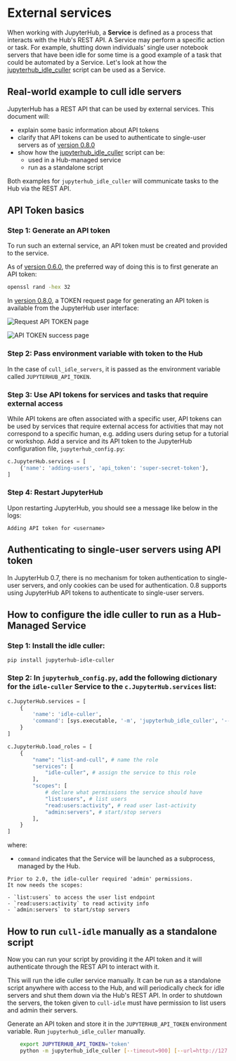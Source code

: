 # External services

When working with JupyterHub, a **Service** is defined as a process
that interacts with the Hub's REST API. A Service may perform a specific
action or task. For example, shutting down individuals' single user
notebook servers that have been idle for some time is a good example of
a task that could be automated by a Service. Let's look at how the
[jupyterhub_idle_culler][] script can be used as a Service.

## Real-world example to cull idle servers

JupyterHub has a REST API that can be used by external services. This
document will:

- explain some basic information about API tokens
- clarify that API tokens can be used to authenticate to
  single-user servers as of [version 0.8.0](changelog)
- show how the [jupyterhub_idle_culler][] script can be:
  - used in a Hub-managed service
  - run as a standalone script

Both examples for `jupyterhub_idle_culler` will communicate tasks to the
Hub via the REST API.

## API Token basics

### Step 1: Generate an API token

To run such an external service, an API token must be created and
provided to the service.

As of [version 0.6.0](changelog), the preferred way of doing
this is to first generate an API token:

```bash
openssl rand -hex 32
```

In [version 0.8.0](changelog), a TOKEN request page for
generating an API token is available from the JupyterHub user interface:

![Request API TOKEN page](/images/token-page.png)

![API TOKEN success page](/images/token-request-success.png)

### Step 2: Pass environment variable with token to the Hub

In the case of `cull_idle_servers`, it is passed as the environment
variable called `JUPYTERHUB_API_TOKEN`.

### Step 3: Use API tokens for services and tasks that require external access

While API tokens are often associated with a specific user, API tokens
can be used by services that require external access for activities
that may not correspond to a specific human, e.g. adding users during
setup for a tutorial or workshop. Add a service and its API token to the
JupyterHub configuration file, `jupyterhub_config.py`:

```python
c.JupyterHub.services = [
    {'name': 'adding-users', 'api_token': 'super-secret-token'},
]
```

### Step 4: Restart JupyterHub

Upon restarting JupyterHub, you should see a message like below in the
logs:

```none
Adding API token for <username>
```

## Authenticating to single-user servers using API token

In JupyterHub 0.7, there is no mechanism for token authentication to
single-user servers, and only cookies can be used for authentication.
0.8 supports using JupyterHub API tokens to authenticate to single-user
servers.

## How to configure the idle culler to run as a Hub-Managed Service

### Step 1: Install the idle culler:

```
pip install jupyterhub-idle-culler
```

### Step 2: In `jupyterhub_config.py`, add the following dictionary for the `idle-culler` Service to the `c.JupyterHub.services` list:

```python
c.JupyterHub.services = [
    {
        'name': 'idle-culler',
        'command': [sys.executable, '-m', 'jupyterhub_idle_culler', '--timeout=3600'],
    }
]

c.JupyterHub.load_roles = [
    {
        "name": "list-and-cull", # name the role
        "services": [
            "idle-culler", # assign the service to this role
        ],
        "scopes": [
            # declare what permissions the service should have
            "list:users", # list users
            "read:users:activity", # read user last-activity
            "admin:servers", # start/stop servers
        ],
    }
]
```

where:

- `command` indicates that the Service will be launched as a
  subprocess, managed by the Hub.

```{versionchanged} 2.0
Prior to 2.0, the idle-culler required 'admin' permissions.
It now needs the scopes:

- `list:users` to access the user list endpoint
- `read:users:activity` to read activity info
- `admin:servers` to start/stop servers
```

## How to run `cull-idle` manually as a standalone script

Now you can run your script by providing it
the API token and it will authenticate through the REST API to
interact with it.

This will run the idle culler service manually. It can be run as a standalone
script anywhere with access to the Hub, and will periodically check for idle
servers and shut them down via the Hub's REST API. In order to shutdown the
servers, the token given to `cull-idle` must have permission to list users
and admin their servers.

Generate an API token and store it in the `JUPYTERHUB_API_TOKEN` environment
variable. Run `jupyterhub_idle_culler` manually.

```bash
    export JUPYTERHUB_API_TOKEN='token'
    python -m jupyterhub_idle_culler [--timeout=900] [--url=http://127.0.0.1:8081/hub/api]
```

[jupyterhub_idle_culler]: https://github.com/jupyterhub/jupyterhub-idle-culler
